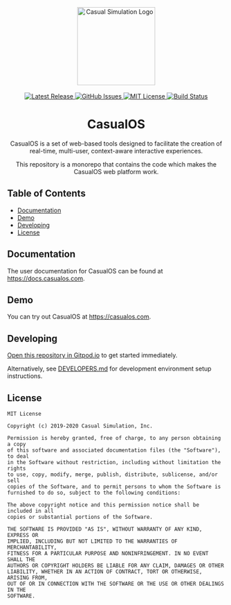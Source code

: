<div align="center">
    <img alt="Casual Simulation Logo" src="./.github/images/oslogo_egg_white_cropped_720x720.png" width="180"/>
    <br/>
    <br/>
    <a href="https://github.com/casual-simulation/casualos/releases">
        <img alt="Latest Release" src="https://img.shields.io/github/v/release/casual-simulation/aux">
    </a>
    <a href="https://github.com/casual-simulation/casualos/issues">
        <img alt="GitHub Issues" src="https://img.shields.io/github/issues/casual-simulation/aux.svg">
    </a>
    <a href="https://github.com/casual-simulation/casualos/blob/develop/LICENSE.txt">
        <img alt="MIT License" src="https://img.shields.io/github/license/casual-simulation/aux.svg">
    </a>
    <a href="https://github.com/casual-simulation/casualos/actions">
        <img alt="Build Status" src="https://img.shields.io/endpoint.svg?url=https%3A%2F%2Factions-badge.atrox.dev%2Fcasual-simulation%2Faux%2Fbadge%3Fref%3Ddevelop&style=flat" />
    </a>
    <h1>CasualOS</h1>
    <p>
        CasualOS is a set of web-based tools designed to facilitate the creation of real-time, multi-user, context-aware interactive experiences.
    </p>
    <p>
        This repository is a monorepo that contains the code which makes the CasualOS web platform work.
    </p>
</div>

## Table of Contents

-   [Documentation](#documentation)
-   [Demo](#demo)
-   [Developing](#developing)
-   [License](#license)

## Documentation

The user documentation for CasualOS can be found at https://docs.casualos.com.

## Demo

You can try out CasualOS at https://casualos.com.

## Developing

[Open this repository in Gitpod.io](https://gitpod.io/#https://github.com/casual-simulation/casualos) to get started immediately.

Alternatively, see [DEVELOPERS.md](./DEVELOPERS.md) for development environment setup instructions.

## License

```
MIT License

Copyright (c) 2019-2020 Casual Simulation, Inc.

Permission is hereby granted, free of charge, to any person obtaining a copy
of this software and associated documentation files (the "Software"), to deal
in the Software without restriction, including without limitation the rights
to use, copy, modify, merge, publish, distribute, sublicense, and/or sell
copies of the Software, and to permit persons to whom the Software is
furnished to do so, subject to the following conditions:

The above copyright notice and this permission notice shall be included in all
copies or substantial portions of the Software.

THE SOFTWARE IS PROVIDED "AS IS", WITHOUT WARRANTY OF ANY KIND, EXPRESS OR
IMPLIED, INCLUDING BUT NOT LIMITED TO THE WARRANTIES OF MERCHANTABILITY,
FITNESS FOR A PARTICULAR PURPOSE AND NONINFRINGEMENT. IN NO EVENT SHALL THE
AUTHORS OR COPYRIGHT HOLDERS BE LIABLE FOR ANY CLAIM, DAMAGES OR OTHER
LIABILITY, WHETHER IN AN ACTION OF CONTRACT, TORT OR OTHERWISE, ARISING FROM,
OUT OF OR IN CONNECTION WITH THE SOFTWARE OR THE USE OR OTHER DEALINGS IN THE
SOFTWARE.
```
